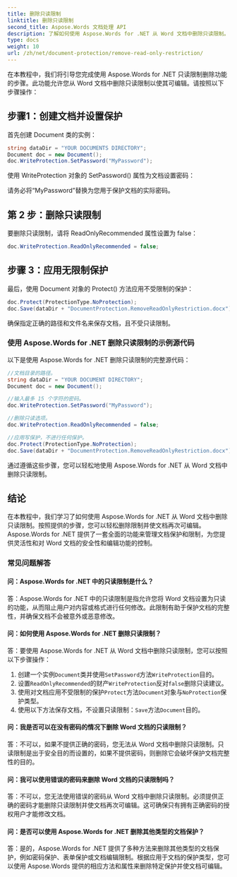 ```yaml
---
title: 删除只读限制
linktitle: 删除只读限制
second_title: Aspose.Words 文档处理 API
description: 了解如何使用 Aspose.Words for .NET 从 Word 文档中删除只读限制。
type: docs
weight: 10
url: /zh/net/document-protection/remove-read-only-restriction/
---
```

在本教程中，我们将引导您完成使用 Aspose.Words for .NET 只读限制删除功能的步骤。此功能允许您从 Word 文档中删除只读限制以使其可编辑。请按照以下步骤操作：

## 步骤1：创建文档并设置保护

首先创建 Document 类的实例：

```csharp
string dataDir = "YOUR DOCUMENTS DIRECTORY";
Document doc = new Document();
doc.WriteProtection.SetPassword("MyPassword");
```

使用 WriteProtection 对象的 SetPassword() 属性为文档设置密码：

请务必将“MyPassword”替换为您用于保护文档的实际密码。

## 第 2 步：删除只读限制

要删除只读限制，请将 ReadOnlyRecommended 属性设置为 false：

```csharp
doc.WriteProtection.ReadOnlyRecommended = false;
```

## 步骤 3：应用无限制保护

最后，使用 Document 对象的 Protect() 方法应用不受限制的保护：

```csharp
doc.Protect(ProtectionType.NoProtection);
doc.Save(dataDir + "DocumentProtection.RemoveReadOnlyRestriction.docx");
```

确保指定正确的路径和文件名来保存文档，且不受只读限制。

### 使用 Aspose.Words for .NET 删除只读限制的示例源代码

以下是使用 Aspose.Words for .NET 删除只读限制的完整源代码：

```csharp
//文档目录的路径。
string dataDir = "YOUR DOCUMENT DIRECTORY";
Document doc = new Document();

//输入最多 15 个字符的密码。
doc.WriteProtection.SetPassword("MyPassword");

//删除只读选项。
doc.WriteProtection.ReadOnlyRecommended = false;

//应用写保护，不进行任何保护。
doc.Protect(ProtectionType.NoProtection);
doc.Save(dataDir + "DocumentProtection.RemoveReadOnlyRestriction.docx");
```

通过遵循这些步骤，您可以轻松地使用 Aspose.Words for .NET 从 Word 文档中删除只读限制。


## 结论

在本教程中，我们学习了如何使用 Aspose.Words for .NET 从 Word 文档中删除只读限制。按照提供的步骤，您可以轻松删除限制并使文档再次可编辑。Aspose.Words for .NET 提供了一套全面的功能来管理文档保护和限制，为您提供灵活性和对 Word 文档的安全性和编辑功能的控制。

### 常见问题解答

#### 问：Aspose.Words for .NET 中的只读限制是什么？

答：Aspose.Words for .NET 中的只读限制是指允许您将 Word 文档设置为只读的功能，从而阻止用户对内容或格式进行任何修改。此限制有助于保护文档的完整性，并确保文档不会被意外或恶意修改。

#### 问：如何使用 Aspose.Words for .NET 删除只读限制？

答：要使用 Aspose.Words for .NET 从 Word 文档中删除只读限制，您可以按照以下步骤操作：
1. 创建一个实例`Document`类并使用`SetPassword`方法`WriteProtection`目的。
2. 设置`ReadOnlyRecommended`的财产`WriteProtection`反对`false`删除只读建议。
3. 使用对文档应用不受限制的保护`Protect`方法`Document`对象与`NoProtection`保护类型。
4. 使用以下方法保存文档，不设置只读限制：`Save`方法`Document`目的。

#### 问：我是否可以在没有密码的情况下删除 Word 文档的只读限制？

答：不可以，如果不提供正确的密码，您无法从 Word 文档中删除只读限制。只读限制是出于安全目的而设置的，如果不提供密码，则删除它会破坏保护文档完整性的目的。

#### 问：我可以使用错误的密码来删除 Word 文档的只读限制吗？

答：不可以，您无法使用错误的密码从 Word 文档中删除只读限制。必须提供正确的密码才能删除只读限制并使文档再次可编辑。这可确保只有拥有正确密码的授权用户才能修改文档。

#### 问：是否可以使用 Aspose.Words for .NET 删除其他类型的文档保护？

答：是的，Aspose.Words for .NET 提供了多种方法来删除其他类型的文档保护，例如密码保护、表单保护或文档编辑限制。根据应用于文档的保护类型，您可以使用 Aspose.Words 提供的相应方法和属性来删除特定保护并使文档可编辑。
